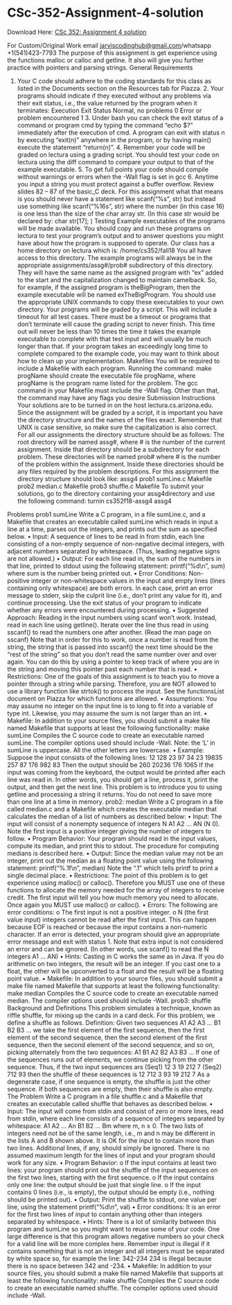 # CSc-352-Assignment-4-solution

Download Here: [CSc 352: Assignment 4 solution](https://jarviscodinghub.com/assignment/csc-352-assignment-4-solution/)

For Custom/Original Work email jarviscodinghub@gmail.com/whatsapp +1(541)423-7793
The purpose of this assignment is get experience using the functions malloc or calloc and getline. It also will give you further practice with pointers and parsing strings.
General Requirements
1. Your C code should adhere to the coding standards for this class as listed in the Documents section on the Resources tab for Piazza. 2. Your programs should indicate if they executed without any problems via their exit status, i.e., the value returned by the program when it terminates:
Execution Exit Status
Normal, no problems 0
Error or problem encountered 1 3. Under bash you can check the exit status of a command or program cmd by typing the command “echo $?” immediately after the execution of cmd. A program can exit with status n by executing “exit(n)” anywhere in the program, or by having main() execute the statement “return(n)”. 4. Remember your code will be graded on lectura using a grading script. You should test your code on lectura using the diff command to compare your output to that of the example executable. 5. To get full points your code should compile without warnings or errors when the -Wall flag is set in gcc 6. Anytime you input a string you must protect against a buffer overflow. Review slides 82 – 87 of the basic_C deck. For this assignment what that means is you should never have a statement like scanf(“%s”, str) but instead use something like scanf(“%16s”, str) where the number (in this case 16) is one less than the size of the char array str. (In this case str would be declared by: char str[17]; )
Testing
Example executables of the programs will be made available. You should copy and run these programs on lectura to test your program’s output and to answer questions you might have about how the program is supposed to operate. Our class has a home directory on lectura which is:
/home/cs352/fall18
You all have access to this directory. The example programs will always be in the appropriate assignments/assg#/prob# subdirectory of this directory. They will have the same name as the assigned program with “ex” added to the start and the capitalization changed to maintain camelback. So, for example, if the assigned program is theBigProgram, then the example executable will be named exTheBigProgram. You should use the appropriate UNIX commands to copy these executables to your own directory.
Your programs will be graded by a script. This will include a timeout for all test cases. There must be a timeout or programs that don’t terminate will cause the grading script to never finish. This time out will never be less than 10 times the time it takes the example executable to complete with that test input and will usually be much longer than that. If your program takes an exceedingly long time to complete compared to the example code, you may want to think about how to clean up your implementation.
Makefiles
You will be required to include a Makefile with each program. Running the command:
make progName
should create the executable file progName, where progName is the program name listed for the problem. The gcc command in your Makefile must include the -Wall flag. Other than that, the command may have any flags you desire
Submission Instructions
Your solutions are to be turned in on the host lectura.cs.arizona.edu. Since the assignment will be graded by a script, it is important you have the directory structure and the names of the files exact. Remember that UNIX is case sensitive, so make sure the capitalization is also correct. For all our assignments the directory structure should be as follows: The root directory will be named assg#, where # is the number of the current assignment. Inside that directory should be a subdirectory for each problem. These directories will be named prob# where # is the number of the problem within the assignment. Inside these directories should be any files required by the problem descriptions. For this assignment the directory structure should look like:
assg4 prob1 sumLine.c Makefile prob2 median.c Makefile prob3 shuffle.c Makefile
To submit your solutions, go to the directory containing your assg4directory and use the following command: turnin cs352f18-assg4 assg4

Problems
prob1 sumLine
Write a C program, in a file sumLine.c, and a Makefile that creates an executable called sumLine which reads in input a line at a time, parses out the integers, and prints out the sum as specified below.
• Input:
A sequence of lines to be read in from stdin, each line consisting of a non-empty sequence of non-negative decimal integers, with adjacent numbers separated by whitespace. (Thus, leading negative signs are not allowed.)
• Output:
For each line read in, the sum of the numbers in that line, printed to stdout using the following statement:
printf(“%d\n”, sum)
where sum is the number being printed out.
• Error Conditions:
Non-positive integer or non-whitespace values in the input and empty lines (lines containing only whitespace) are both errors. In each case, print an error message to stderr, skip the culprit line (i.e., don’t print any value for it), and continue processing. Use the exit status of your program to indicate whether any errors were encountered during processing.
• Suggested Approach:
Reading in the input numbers using scanf won’t work. Instead, read in each line using getline(). Iterate over the line thus read in using sscanf() to read the numbers one after another. (Read the man page on sscanf)
Note that in order for this to work, once a number is read from the string, the string that is passed into sscanf() the next time should be the “rest of the string” so that you don’t read the same number over and over again. You can do this by using a pointer to keep track of where you are in the string and moving this pointer past each number that is read.
• Restrictions:
One of the goals of this assignment is to teach you to move a pointer through a string
while parsing. Therefore, you are NOT allowed to use a library function like strtok() to process the input. See the functionsList document on Piazza for which functions are allowed.
• Assumptions:
You may assume no integer on the input line is to long to fit into a variable of type int. Likewise, you may assume the sum is not larger than an int.
• Makefile:
In addition to your source files, you should submit a make file named Makefile that supports at least the following functionality:
make sumLine Compiles the C source code to create an executable named sumLine. The compiler options used should include -Wall.
Note: the ‘L’ in sumLine is uppercase. All the other letters are lowercase.
• Example:
Suppose the input consists of the following lines:
12 128 23 97 34 23 19835 257 87 176 982 83
Then the output should be
260 20236 176 1065
If the input was coming from the keyboard, the output would be printed after each line was read in. In other words, you should get a line, process it, print the output, and then get the next line. This problem is to introduce you to using getline and processing a string it returns. You do not need to save more than one line at a time in memory.
prob2: median
Write a C program in a file called median.c and a Makefile which creates the executable median that calculates the median of a list of numbers as described below:
• Input:
The input will consist of a nonempty sequence of integers N A1 A2 … AN (N 0). Note the first input is a positive integer giving the number of integers to follow.
• Program Behavior:
Your program should read in the input values, compute its median, and print this to stdout. The procedure for computing medians is described here.
• Output:
Since the median value may not be an integer, print out the median as a floating point value using the following statement:
printf(“%.1f\n”, median)
Note the “.1” which tells printf to print a single decimal place.
• Restrictions:
The point of this problem is to get experience using malloc() or calloc(). Therefore you MUST use one of these functions to allocate the memory needed for the array of integers to receive credit. The first input will tell you how much memory you need to allocate. Once again you MUST use malloc() or calloc().
• Errors:
The following are error conditions: o The first input is not a positive integer. o N (the first value input) integers cannot be read after the first input. This can happen because EOF is reached or because the input contains a non-numeric character.
If an error is detected, your program should give an appropriate error message and exit with status 1. Note that extra input is not considered an error and can be ignored. (In other words, use scanf() to read the N integers A1 … AN)
• Hints:
Casting in C works the same as in Java. If you do arithmetic on two integers, the result will be an integer. If you cast one to a float, the other will be upconverted to a float and the result will be a floating point value.
• Makefile:
In addition to your source files, you should submit a make file named Makefile that supports at least the following functionality:
make median Compiles the C source code to create an executable named median. The compiler options used should include -Wall.
prob3: shuffle
Background and Definitions
This problem simulates a technique, known as riffle shuffle, for mixing up the cards in a card deck. For this problem, we define a shuffle as follows.
Definition: Given two sequences
A1 A2 A3 … B1 B2 B3 … we take the first element of the first sequence, then the first element of the second sequence, then the second element of the first sequence, then the second element of the second sequence, and so on, picking alternately from the two sequences: A1 B1 A2 B2 A3 B3 … If one of the sequences runs out of elements, we continue picking from the other sequence. Thus, if the two input sequences ars (Seq1) 12 3 19 212 7 (Seq2) 712 93 then the shuffle of these sequences is 12 712 3 93 19 212 7 As a degenerate case, if one sequence is empty, the shuffle is just the other sequence. If both sequences are empty, then their shuffle is also empty.
The Problem
Write a C program in a file shuffle.c and a Makefile that creates an executable called shuffle that behaves as described below.
• Input:
The input will come from stdin and consist of zero or more lines, read from stdin, where each line consists of a sequence of integers separated by whitespace:
A1 A2 … An B1 B2 … Bm
where m, n ≥ 0. The two lists of integers need not be of the same length, i.e., m and n may be different in the lists A and B shown above.
It is OK for the input to contain more than two lines. Additional lines, if any, should simply be ignored. There is no assumed maximum length for the lines of input and your program should work for any size.
• Program Behavior:
o If the input contains at least two lines: your program should print out the shuffle of the input sequences on the first two lines, starting with the first sequence.
o If the input contains only one line: the output should be just that single line.
o If the input contains 0 lines (i.e., is empty), the output should be empty (i.e., nothing should be printed out).
• Output:
Print the shuffle to stdout, one value per line, using the statement
printf(“%d\n”, val)
• Error conditions:
It is an error for the first two lines of input to contain anything other than integers separated by whitespace.
• Hints:
There is a lot of similarity between this program and sumLine so you might want to reuse some of your code. One large difference is that this program allows negative numbers so your check for a valid line will be more complex here. Remember input is illegal if it contains something that is not an integer and all integers must be separated by white space so, for example the line:
342-234 234
is illegal because there is no space between 342 and -234.
• Makefile:
In addition to your source files, you should submit a make file named Makefile that supports at least the following functionality:
make shuffle Compiles the C source code to create an executable named shuffle. The compiler options used should include -Wall.
